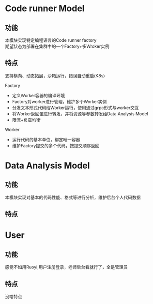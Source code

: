 # Code runner Model
## 功能
本模块实现特定编程语言的Code runner factory  
期望状态为部署在集群中的一个Factory+多Wroker实例
## 特点
支持横向、动态拓展，沙箱运行，错误自动重启(K8s)  

Factory
* 定义Worker容器的编译环境
* Factory对worker进行管理，维护多个Worker实例
* 分发文本形式代码给Worker运行，使用通过grpc形式与worker交互
* 将Worker返回值进行转发，并将资源等参数转发给Data Analysis Model
* 限流+负载均衡  

Worker
* 运行代码的基本单位，绑定唯一容器
* 维护Factory提交的多个代码，按提交顺序返回
# Data Analysis Model

## 功能
本模块实现对基本的代码性能、格式等进行分析，维护后台个人代码数据
## 特点

# User
## 功能
感觉不如用Ruoyi,用户注册登录，老师后台看就行了，全是管理员
## 特点
没啥特点